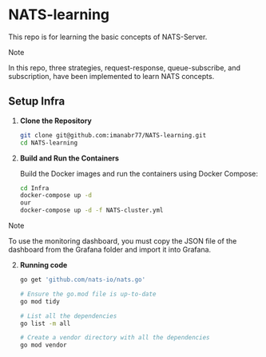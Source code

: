# NATS-learning
This repo is for learning the basic concepts of NATS-Server.

> [!NOTE]
> In this repo, three strategies, request-response, queue-subscribe, and subscription, have been implemented to learn NATS concepts.



## Setup Infra

1. **Clone the Repository**

    ```sh
    git clone git@github.com:imanabr77/NATS-learning.git
    cd NATS-learning
    ```
2. **Build and Run the Containers**

    Build the Docker images and run the containers using Docker Compose:

    ```sh
    cd Infra 
    docker-compose up -d
    our 
    docker-compose up -d -f NATS-cluster.yml
    ```


> [!NOTE]
> To use the monitoring dashboard, you must copy the JSON file of the dashboard from the Grafana folder and import it into Grafana.



2. **Running code**
   ```sh
   go get 'github.com/nats-io/nats.go'

   # Ensure the go.mod file is up-to-date
   go mod tidy

   # List all the dependencies
   go list -m all

   # Create a vendor directory with all the dependencies
   go mod vendor

    ```

